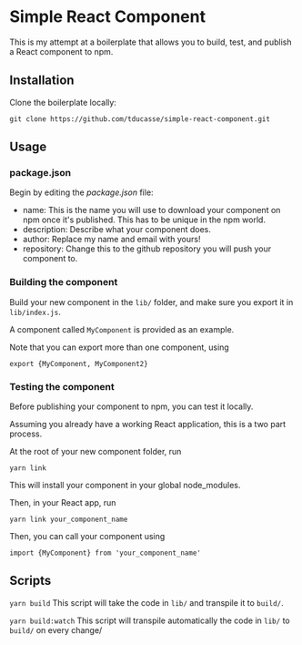 # Simple React Component

This is my attempt at a boilerplate that allows you to build, test, and publish a React component to npm.

## Installation

Clone the boilerplate locally:

```
git clone https://github.com/tducasse/simple-react-component.git
```

## Usage

### package.json

Begin by editing the _package.json_ file:

* name: This is the name you will use to download your component on npm once it's published. This has to be unique in the npm world.
* description: Describe what your component does.
* author: Replace my name and email with yours!
* repository: Change this to the github repository you will push your component to.

### Building the component

Build your new component in the `lib/` folder, and make sure you export it in `lib/index.js`.

A component called `MyComponent` is provided as an example.

Note that you can export more than one component, using

```
export {MyComponent, MyComponent2}
```

### Testing the component

Before publishing your component to npm, you can test it locally.

Assuming you already have a working React application, this is a two part process.

At the root of your new component folder, run

```
yarn link
```

This will install your component in your global node_modules.

Then, in your React app, run

```
yarn link your_component_name
```

Then, you can call your component using

```
import {MyComponent} from 'your_component_name'
```

## Scripts

`yarn build`
This script will take the code in `lib/` and transpile it to `build/`.

`yarn build:watch`
This script will transpile automatically the code in `lib/` to `build/` on every change/
